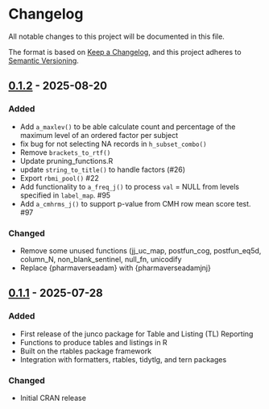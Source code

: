 # Changelog

All notable changes to this project will be documented in this file.

The format is based on [Keep a Changelog](https://keepachangelog.com/en/1.0.0/),
and this project adheres to [Semantic Versioning](https://semver.org/spec/v2.0.0.html).

## [0.1.2] - 2025-08-20

### Added
- Add `a_maxlev()` to be able calculate count and percentage of the maximum level of an ordered factor per subject
- fix bug for not selecting NA records in `h_subset_combo()`
- Remove `brackets_to_rtf()`
- Update pruning_functions.R
- update `string_to_title()` to handle factors (#26)
- Export `rbmi_pool()` #22
- Add functionality to `a_freq_j()` to process `val` = NULL from levels specified in `label_map`. #95
- Add `a_cmhrms_j()` to support p-value from CMH row mean score test. #97

### Changed
- Remove some unused functions (jj_uc_map, postfun_cog, postfun_eq5d, column_N, non_blank_sentinel, null_fn, unicodify
- Replace {pharmaverseadam} with {pharmaverseadamjnj}

## [0.1.1] - 2025-07-28

### Added
- First release of the junco package for Table and Listing (TL) Reporting
- Functions to produce tables and listings in R
- Built on the rtables package framework
- Integration with formatters, rtables, tidytlg, and tern packages

### Changed
- Initial CRAN release

[0.1.2]: https://github.com/johnsonandjohnson/junco/releases/tag/v0.1.2
[0.1.1]: https://github.com/johnsonandjohnson/junco/releases/tag/v0.1.1
